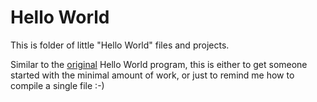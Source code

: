 # Hello World

This is folder of little "Hello World" files and projects.

Similar to the [original](https://archive.org/details/cprogramminglang00kern) Hello World program, this is either to get someone started with the minimal amount of work, or just to remind me how to compile a single file :-)